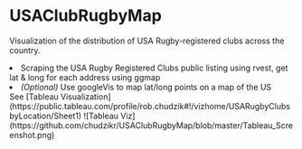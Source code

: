 # USAClubRugbyMap
Visualization of the distribution of USA Rugby-registered clubs across the country.

<li>Scraping the USA Rugby Registered Clubs public listing using rvest, get lat & long for each address using ggmap</li>
<li><i>(Optional)</i> Use googleVis to map lat/long points on a map of the US</li>  
See [Tableau Visualization](https://public.tableau.com/profile/rob.chudzik#!/vizhome/USARugbyClubsbyLocation/Sheet1)  
![Tableau Viz]
(https://github.com/chudzikr/USAClubRugbyMap/blob/master/Tableau_Screenshot.png)

